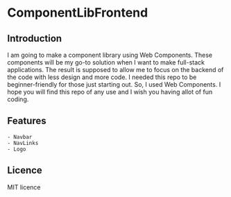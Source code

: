 # ComponentLibFrontend

## Introduction
I am going to make a component library using Web Components. These components will be my go-to solution when I want to make full-stack applications. The result is supposed to allow me to focus on the backend of the code with less design and more code. I needed this repo to be beginner-friendly for those just starting out. So, I used Web Components. I hope you will find this repo of any use and I wish you having allot of fun coding.

## Features
    - Navbar
    - NavLinks
    - Logo

## Licence
MIT licence